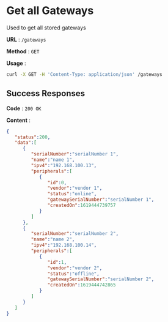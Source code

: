 # Get all Gateways
Used to get all stored gateways

**URL** : `/gateways`

**Method** : `GET`

**Usage** : 
```bash
curl -X GET -H 'Content-Type: application/json' /gateways
```

## Success Responses

**Code** : `200 OK`

**Content** :
```json
{
   "status":200,
   "data":[
      {
         "serialNumber":"serialNumber 1",
         "name":"name 1",
         "ipv4":"192.168.100.13",
         "peripherals":[
            {
               "id":0,
               "vendor":"vendor 1",
               "status":"online",
               "gatewaySerialNumber":"serialNumber 1",
               "createdOn":1619444739757
            }
         ]
      },
      {
         "serialNumber":"serialNumber 2",
         "name":"name 2",
         "ipv4":"192.168.100.14",
         "peripherals":[
            {
               "id":1,
               "vendor":"vendor 2",
               "status":"offline",
               "gatewaySerialNumber":"serialNumber 2",
               "createdOn":1619444742865
            }
         ]
      }
   ]
}
```
